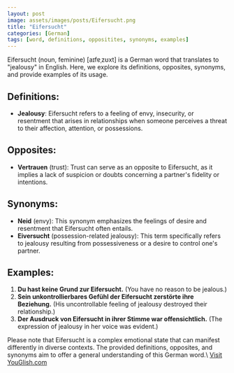 ```yaml
---
layout: post
image: assets/images/posts/Eifersucht.png
title: "Eifersucht"
categories: [German]
tags: [word, definitions, oppositites, synonyms, examples]
---
```


Eifersucht (noun, feminine) [aɪfɐˌzʊxt] is a German word that translates to "jealousy" in English. Here, we explore its definitions, opposites, synonyms, and provide examples of its usage.

## Definitions:
- **Jealousy**: Eifersucht refers to a feeling of envy, insecurity, or resentment that arises in relationships when someone perceives a threat to their affection, attention, or possessions.

## Opposites:
- **Vertrauen** (trust): Trust can serve as an opposite to Eifersucht, as it implies a lack of suspicion or doubts concerning a partner's fidelity or intentions.

## Synonyms:
- **Neid** (envy): This synonym emphasizes the feelings of desire and resentment that Eifersucht often entails.
- **Eiversucht** (possession-related jealousy): This term specifically refers to jealousy resulting from possessiveness or a desire to control one's partner.

## Examples:
1. **Du hast keine Grund zur Eifersucht.** (You have no reason to be jealous.)
2. **Sein unkontrollierbares Gefühl der Eifersucht zerstörte ihre Beziehung.** (His uncontrollable feeling of jealousy destroyed their relationship.)
3. **Der Ausdruck von Eifersucht in ihrer Stimme war offensichtlich.** (The expression of jealousy in her voice was evident.)

Please note that Eifersucht is a complex emotional state that can manifest differently in diverse contexts. The provided definitions, opposites, and synonyms aim to offer a general understanding of this German word.\ <a id="yg-widget-0" class="youglish-widget" data-query="Eifersucht" data-lang="german" data-components="8412" data-auto-start="0" data-bkg-color="theme_light" data-title="How%20to%20pronounce%20Eifersucht%20in%20German"  rel="nofollow" href="https://youglish.com">Visit YouGlish.com</a><script async src="https://youglish.com/public/emb/widget.js" charset="utf-8"></script>